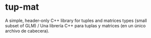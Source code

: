 # tup-mat
A simple, header-only C++ library for tuples and matrices types (small subset of GLM) / Una librería C++ para tuplas y matrices (en un único archivo de cabecera).
